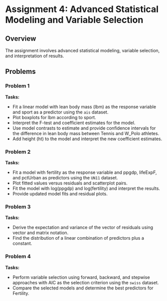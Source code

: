 # Assignment 4: Advanced Statistical Modeling and Variable Selection

## Overview
The assignment involves advanced statistical modeling, variable selection, and interpretation of results.

## Problems

### Problem 1
**Tasks:**
- Fit a linear model with lean body mass (lbm) as the response variable and sport as a predictor using the `ais` dataset.
- Plot boxplots for lbm according to sport.
- Interpret the F-test and coefficient estimates for the model.
- Use model contrasts to estimate and provide confidence intervals for the difference in lean body mass between Tennis and W_Polo athletes.
- Add height (ht) to the model and interpret the new coefficient estimates.

### Problem 2
**Tasks:**
- Fit a model with fertility as the response variable and ppgdp, lifeExpF, and pctUrban as predictors using the `UN11` dataset.
- Plot fitted values versus residuals and scatterplot pairs.
- Fit the model with log(ppgdp) and log(fertility) and interpret the results.
- Provide updated model fits and residual plots.

### Problem 3
**Tasks:**
- Derive the expectation and variance of the vector of residuals using vector and matrix notation.
- Find the distribution of a linear combination of predictors plus a constant.

### Problem 4
**Tasks:**
- Perform variable selection using forward, backward, and stepwise approaches with AIC as the selection criterion using the `swiss` dataset.
- Compare the selected models and determine the best predictors for Fertility.
